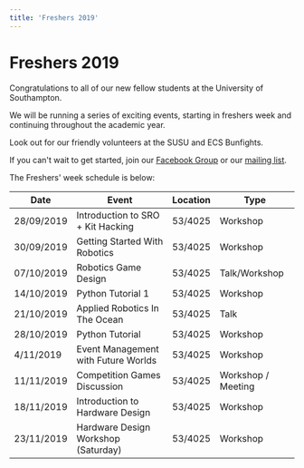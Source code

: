 ```yaml
---
title: 'Freshers 2019'
---
```


# Freshers 2019

Congratulations to all of our new fellow students at the University of Southampton.

We will be running a series of exciting events, starting in freshers week and continuing throughout the academic year.

Look out for our friendly volunteers at the SUSU and ECS Bunfights.

If you can't wait to get started, join our [Facebook Group](https://roboticsoutreach.org/fbgroup) or our [mailing list](https://roboticsoutreach.org/email).

The Freshers' week schedule is below:

| Date       	| Event                             	| Location 	| Type          	|
|------------	|-----------------------------------	|----------	|---------------	|
| 28/09/2019 	| Introduction to SRO + Kit Hacking 	| 53/4025  	| Workshop      	|
| 30/09/2019 	| Getting Started With Robotics     	| 53/4025  	| Workshop      	|
| 07/10/2019 	| Robotics Game Design              	| 53/4025  	| Talk/Workshop 	|
| 14/10/2019 | Python Tutorial 1| 53/4025| Workshop|
| 21/10/2019| Applied Robotics In The Ocean| 53/4025| Talk|
| 28/10/2019| Python Tutorial | 53/4025| Workshop |
| 4/11/2019 | Event Management with Future Worlds | 53/4025 | Workshop |
| 11/11/2019 | Competition Games Discussion | 53/4025 | Workshop / Meeting |
| 18/11/2019 | Introduction to Hardware Design | 53/4025 | Workshop |
| 23/11/2019 | Hardware Design Workshop (Saturday) | 53/4025| Workshop |
